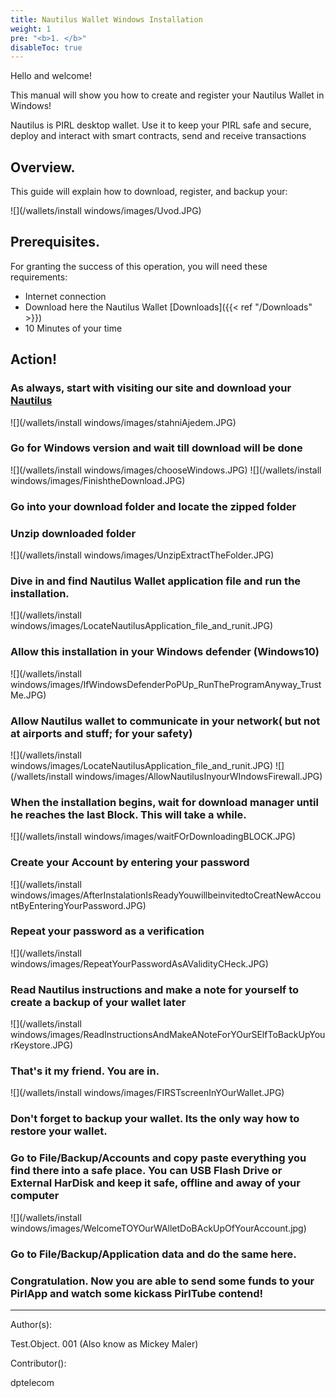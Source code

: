 ```yaml
---
title: Nautilus Wallet Windows Installation
weight: 1
pre: "<b>1. </b>"
disableToc: true
---
```




Hello and welcome!

This manual will show you how to create and register your Nautilus Wallet in Windows!


Nautilus is PIRL desktop wallet. Use it to keep your PIRL safe and secure, deploy and interact with smart contracts, send and receive transactions

## Overview.

This guide will explain how to download, register, and backup your:

![](/wallets/install windows/images/Uvod.JPG)

## Prerequisites.

For granting the success of this operation, you will need these requirements:

* Internet connection
* Download here the Nautilus Wallet [Downloads]({{< ref "/Downloads" >}})
* 10 Minutes of your time

## Action!

### As always, start with visiting our site and download your [Nautilus](https://pirl.io/en/nautilus-wallet/)
![](/wallets/install windows/images/stahniAjedem.JPG)
### Go for Windows version and wait till download will be done
![](/wallets/install windows/images/chooseWindows.JPG)
![](/wallets/install windows/images/FinishtheDownload.JPG)
### Go into your download folder and locate the zipped folder
### Unzip downloaded folder
![](/wallets/install windows/images/UnzipExtractTheFolder.JPG)
### Dive in and find Nautilus Wallet application file and run the installation.
![](/wallets/install windows/images/LocateNautilusApplication_file_and_runit.JPG)
### Allow this installation in your Windows defender (Windows10)
![](/wallets/install windows/images/IfWindowsDefenderPoPUp_RunTheProgramAnyway_TrustMe.JPG)
### Allow Nautilus wallet to communicate in your network( but not at airports and stuff;     for your safety)
![](/wallets/install windows/images/LocateNautilusApplication_file_and_runit.JPG)
![](/wallets/install windows/images/AllowNautilusInyourWIndowsFirewall.JPG)
### When the installation begins, wait for download manager until he reaches the last Block. This will take a while.
![](/wallets/install windows/images/waitFOrDownloadingBLOCK.JPG)
### Create your Account by entering your password
![](/wallets/install windows/images/AfterInstalationIsReadyYouwillbeinvitedtoCreatNewAccountByEnteringYourPassword.JPG)
### Repeat your password as a verification
![](/wallets/install windows/images/RepeatYourPasswordAsAValidityCHeck.JPG)
### Read Nautilus instructions and make a note for yourself to create a backup of your wallet later
![](/wallets/install windows/images/ReadInstructionsAndMakeANoteForYOurSElfToBackUpYourKeystore.JPG)
### That's it my friend. You are in.
![](/wallets/install windows/images/FIRSTscreenInYOurWallet.JPG)
### Don't forget to backup your wallet. Its the only way how to restore your wallet.
### Go to File/Backup/Accounts and copy paste everything you find there into a safe place. You can USB Flash Drive or External HarDisk and keep it safe, offline and away of your computer
![](/wallets/install windows/images/WelcomeTOYOurWAlletDoBAckUpOfYourAccount.jpg)
### Go to File/Backup/Application data and do the same here.
### Congratulation. Now you are able to send some funds to your PirlApp and watch some kickass PirlTube contend!



---

Author(s):

Test.Object. 001 (Also know as Mickey Maler)

Contributor():

dptelecom
